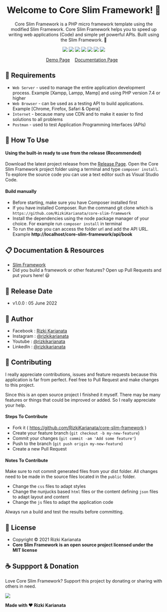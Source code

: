 <h1 align="center">Welcome to Core Slim Framework! 👋 </h1>

<p align="center">Core Slim Framework is a PHP micro framework template using the modified Slim Framework. Core Slim Framework helps you to speed up writing web applications (Code) and simple yet powerful APIs. Built using the Slim Framework. 💖 </p>

<p align="center">
<img src="https://img.shields.io/github/contributors/RizkiKarianata/core-slim-framework?style=flat-square">
<img src="https://img.shields.io/github/issues/RizkiKarianata/core-slim-framework?style=flat-square">
<img src="https://img.shields.io/github/stars/RizkiKarianata/core-slim-framework?style=flat-square"> 
<img src="https://img.shields.io/github/forks/RizkiKarianata/core-slim-framework?style=flat-square">
<img src="https://img.shields.io/github/last-commit/RizkiKarianata/core-slim-framework.svg?style=flat-square">
<img src="https://img.shields.io/github/languages/code-size/RizkiKarianata/core-slim-framework?style=flat-square">
<img src="https://img.shields.io/github/license/RizkiKarianata/core-slim-framework?style=flat-square">
</p>

<p align="center">
<a href="https://karianata.com/core-slim-framework/demo">Demo Page</a>&nbsp;&nbsp;&nbsp;
<a href="https://karianata.com/core-slim-framework/docs">Documentation Page</a>&nbsp;&nbsp;&nbsp;
</p>

## 💾 Requirements

* `Web Server` - used to manage the entire application development process. Example [Xampp, Lampp, Mamp] and using PHP version 7.4 or higher
* `Web Browser` - can be used as a testing API to build applications. Example [Chrome, Firefox, Safari & Opera]
* `Internet` - because many use CDN and to make it easier to find solutions to all problems
* `Postman` - used to test Application Programming Interfaces (APIs)

## 🎯 How To Use

#### Using the built-in ready to use from the release (Recommended)

Download the latest project release from the [Release Page](https://github.com/RizkiKarianata/core-slim-framework "Release Page"). Open the Core Slim Framework project folder using a terminal and type `composer install`. To explore the source code you can use a text editor such as Visual Studio Code.

#### Build manually

* Before starting, make sure you have Composer installed first
* If you have installed Composer. Run the command git clone which is `https://github.com/RizkiKarianata/core-slim-framework`
* Install the dependencies using the node package manager of your choice. For example run `composer install` in terminal
* To run the app you can access the folder url and add the API URL. Example **http://localhost/core-slim-framework/api/book**

## 📋 Documentation & Resources

* [Slim Framework](https://www.slimframework.com/)
* Did you build a framework or other features? Open up Pull Requests and put yours here! 😃

## 📆 Release Date

* v1.0.0 : 05 June 2022

## 🧑 Author

* Facebook : <a href="https://www.facebook.com/rizky.slankers.3386"> Rizki Karianata</a>
* Instagram : <a href="https://www.instagram.com/rizkikarianata"> @rizkikarianata</a>
* Youtube : <a href="https://www.youtube.com/channel/UCwhkJwsq6swJrerdP0tixJA"> @rizkikarianata</a>
* LinkedIn :  <a href="https://www.linkedin.com/in/rizkikarianata"> @rizkikarianata</a>

## 🤝 Contributing

<p>I really appreciate contributions, issues and feature requests because this application is far from perfect. Feel free to Pull Request and make changes to this project.</p>
<p>Since this is an open source project I finished it myself. There may be many features or things that could be improved or added. So I really appreciate your help.</p>

#### Steps To Contribute

* Fork it ( https://github.com/RizkiKarianata/core-slim-framework )
* Create your feature branch (`git checkout -b my-new-feature`)
* Commit your changes (`git commit -am 'Add some feature'`)
* Push to the branch (`git push origin my-new-feature`)
* Create a new Pull Request

#### Notes To Contribute

Make sure to not commit generated files from your dist folder. All changes need to be made in the source files located in the `public` folder.

* Change the `css` files to adapt styles
* Change the nunjucks based `html` files or the content defining `json` files to adapt layout and content
* Change the `js` files to adapt the application code

Always run a build and test the results before committing.

## 📝 License

* Copyright © 2021 Rizki Karianata
* **Core Slim Framework is an open source project licensed under the MIT license**

## ☕️ Suppport & Donation

Love Core Slim Framework? Support this project by donating or sharing with others in need.

<a href="https://www.buymeacoffee.com/rizkikarianata"><img src="https://img.shields.io/badge/Buy_Me_A_Coffee-FFDD00?style=for-the-badge&logo=buy-me-a-coffee&logoColor=black"/> </a>

**Made with ❤️ Rizki Karianata**
